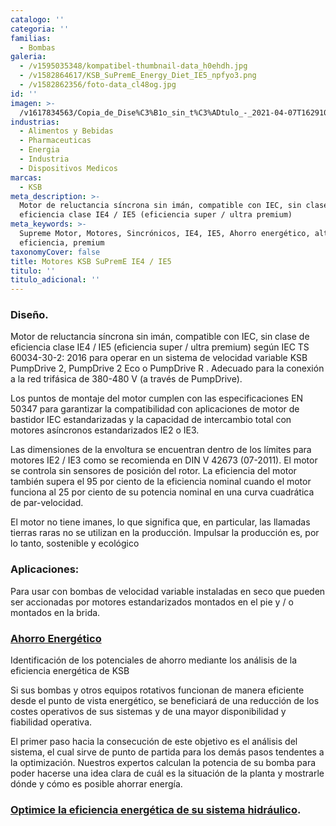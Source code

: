 ```yaml
---
catalogo: ''
categoria: ''
familias:
  - Bombas
galeria:
  - /v1595035348/kompatibel-thumbnail-data_h0ehdh.jpg
  - /v1582864617/KSB_SuPremE_Energy_Diet_IE5_npfyo3.png
  - /v1582862356/foto-data_cl48og.jpg
id: ''
imagen: >-
  /v1617834563/Copia_de_Dise%C3%B1o_sin_t%C3%ADtulo_-_2021-04-07T162910.153_kuzrzw.png
industrias:
  - Alimentos y Bebidas
  - Pharmaceuticas
  - Energia
  - Industria
  - Dispositivos Medicos
marcas:
  - KSB
meta_description: >-
  Motor de reluctancia síncrona sin imán, compatible con IEC, sin clase de
  eficiencia clase IE4 / IE5 (eficiencia super / ultra premium)
meta_keywords: >-
  Supreme Motor, Motores, Sincrónicos, IE4, IE5, Ahorro energético, alta
  eficiencia, premium
taxonomyCover: false
title: Motores KSB SuPremE IE4 / IE5
titulo: ''
titulo_adicional: ''
---
```





### **Diseño.**

Motor de reluctancia síncrona sin imán, compatible con IEC, sin clase de eficiencia clase IE4 / IE5 (eficiencia super / ultra premium) según IEC TS 60034-30-2: 2016 para operar en un sistema de velocidad variable KSB PumpDrive 2, PumpDrive 2 Eco o PumpDrive R . Adecuado para la conexión a la red trifásica de 380-480 V (a través de PumpDrive).

Los puntos de montaje del motor cumplen con las especificaciones EN 50347 para garantizar la compatibilidad con aplicaciones de motor de bastidor IEC estandarizadas y la capacidad de intercambio total con motores asíncronos estandarizados IE2 o IE3.

Las dimensiones de la envoltura se encuentran dentro de los límites para motores IE2 / IE3 como se recomienda en DIN V 42673 (07-2011). El motor se controla sin sensores de posición del rotor. La eficiencia del motor también supera el 95 por ciento de la eficiencia nominal cuando el motor funciona al 25 por ciento de su potencia nominal en una curva cuadrática de par-velocidad.

El motor no tiene imanes, lo que significa que, en particular, las llamadas tierras raras no se utilizan en la producción. Impulsar la producción es, por lo tanto, sostenible y ecológico

### **Aplicaciones:**

Para usar con bombas de velocidad variable instaladas en seco que pueden ser accionadas por motores estandarizados montados en el pie y / o montados en la brida.

### [**Ahorro Energético**](https://www.ksb.com/supreme-en/ 'Ahorro Energetico')

Identificación de los potenciales de ahorro mediante los análisis de la eficiencia energética de KSB

Si sus bombas y otros equipos rotativos funcionan de manera eficiente desde el punto de vista energético, se beneficiará de una reducción de los costes operativos de sus sistemas y de una mayor disponibilidad y fiabilidad operativa.

El primer paso hacia la consecución de este objetivo es el análisis del sistema, el cual sirve de punto de partida para los demás pasos tendentes a la optimización. Nuestros expertos calculan la potencia de su bomba para poder hacerse una idea clara de cuál es la situación de la planta y mostrarle dónde y cómo es posible ahorrar energía.

### [**Optimice la eficiencia energética de su sistema hidráulico**](https://www.ksb.com/fluidfuture_es/ 'Fluid Future Energy Savings')**.**
